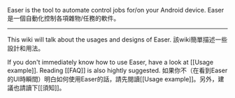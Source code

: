 Easer is the tool to automate control jobs for/on your Android device.
Easer是一個自動化控制各項雜物/任務的軟件。

***



This wiki will talk about the usages and designs of Easer.
該wiki簡單描述一些設計和用法。

If you don't immediately know how to use Easer, have a look at [[Usage example]]. Reading [[FAQ]] is also hightly suggested.
如果你不（在看到Easer的UI時瞬間）明白如何使用Easer的話，請先閱讀[[Usage example]]。另外，建議也請讀下[[須知]]。